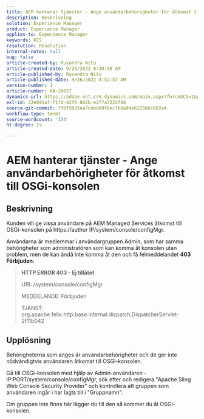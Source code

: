 ```yaml
---
title: AEM hanterar tjänster - Ange användarbehörigheter för åtkomst till OSGi-konsolen
description: Beskrivning
solution: Experience Manager
product: Experience Manager
applies-to: Experience Manager
keywords: KCS
resolution: Resolution
internal-notes: null
bug: false
article-created-by: Ruxandra Nitu
article-created-date: 9/26/2022 8:30:40 AM
article-published-by: Ruxandra Nitu
article-published-date: 9/26/2022 8:52:57 AM
version-number: 1
article-number: KA-20657
dynamics-url: https://adobe-ent.crm.dynamics.com/main.aspx?forceUCI=1&pagetype=entityrecord&etn=knowledgearticle&id=0a46467f-753d-ed11-9db1-002248086a73
exl-id: 32e695af-f1fd-42f6-8b2b-e2f7a7222f68
source-git-commit: 7f0f5035ea7cebd60f6ec7bda9de6225b6c602a4
workflow-type: tm+mt
source-wordcount: '174'
ht-degree: 1%

---
```


# AEM hanterar tjänster - Ange användarbehörigheter för åtkomst till OSGi-konsolen

## Beskrivning


Kunden vill ge vissa användare på AEM Managed Services åtkomst till OSGi-konsolen på https://author IP/system/console/configMgr.

Användarna är medlemmar i användargruppen Admin, som har samma behörigheter som administratören som kan komma åt konsolen utan problem, men de kan ändå inte komma åt den och få felmeddelandet <b>403 Förbjuden</b>:


> <b>HTTP ERROR 403 - Ej tillåtet</b>
> 
> URI: /system/console/configMgr
> 
> MEDDELANDE: Förbjuden
> 
> TJÄNST: org.apache.felix.http.base.internal.dispatch.DispatcherServlet-2f11b042



## Upplösning




Behörigheterna som anges är användarbehörigheter och de ger inte nödvändigtvis användaren åtkomst till OSGi-konsolen.

Gå till OSGi-konsolen med hjälp av Admin-användaren - IP:PORT/system/console/configMgr, sök efter och redigera &quot;Apache Sling Web Console Security Provider&quot; och kontrollera att gruppen som användaren ingår i har lagts till i &quot;Gruppnamn&quot;.

Om gruppen inte finns här lägger du till den så kommer du åt OSGi-konsolen.
